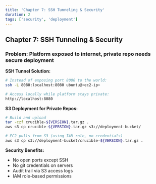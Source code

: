 ```yaml
---
title: 'Chapter 7: SSH Tunneling & Security'
duration: 2
tags: ['security', 'deployment']
---
```


## Chapter 7: SSH Tunneling & Security

### Problem: Platform exposed to internet, private repo needs secure deployment

**SSH Tunnel Solution:**

```bash
# Instead of exposing port 8080 to the world:
ssh -L 8080:localhost:8080 ubuntu@<ec2-ip>

# Access locally while platform stays private:
http://localhost:8080
```

**S3 Deployment for Private Repos:**

```bash
# Build and upload
tar -czf crucible-${VERSION}.tar.gz .
aws s3 cp crucible-${VERSION}.tar.gz s3://deployment-bucket/

# EC2 pulls from S3 (using IAM role, no credentials)
aws s3 cp s3://deployment-bucket/crucible-${VERSION}.tar.gz .
```

**Security Benefits:**

- No open ports except SSH
- No git credentials on servers
- Audit trail via S3 access logs
- IAM role-based permissions
